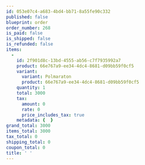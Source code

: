 ```yaml
---
id: 053e07c4-a683-4bd4-bb71-8a55fe90c332
published: false
blueprint: order
order_number: 268
is_paid: false
is_shipped: false
is_refunded: false
items:
  -
    id: 2f901d8c-13bd-4555-ab56-c7f7935992a7
    product: 66e767a9-ee34-4dc4-8681-d09bb59f0cf5
    variant:
      variant: Polmaraton
      product: 66e767a9-ee34-4dc4-8681-d09bb59f0cf5
    quantity: 1
    total: 3000
    tax:
      amount: 0
      rate: 0
      price_includes_tax: true
    metadata: {  }
grand_total: 3000
items_total: 3000
tax_total: 0
shipping_total: 0
coupon_total: 0
title: ' '
---
```

